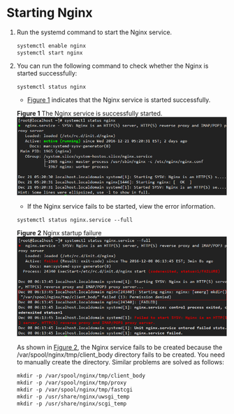 # Starting Nginx<a name="EN-US_TOPIC_0229622776"></a>

1.  Run the systemd command to start the Nginx service.

    ```
    systemctl enable nginx
    systemctl start nginx
    ```

2.  You can run the following command to check whether the Nginx is started successfully:

    ```
    systemctl status nginx
    ```

    -   [Figure 1](#en-us_topic_0151920971_fd25e3f1d664b4087ae26631719990a71)  indicates that the Nginx service is started successfully.

    **Figure  1**  The Nginx service is successfully started.<a name="en-us_topic_0151920971_fd25e3f1d664b4087ae26631719990a71"></a>  
    ![](figures/the-nginx-service-is-successfully-started.png "the-nginx-service-is-successfully-started")

    -   If the Nginx service fails to be started, view the error information.

    ```
    systemctl status nginx.service --full
    ```

    **Figure  2**  Nginx startup failure<a name="en-us_topic_0151920971_f1f9f3d086e454b9cba29a7cae96a4c54"></a>  
    ![](figures/nginx-startup-failure.png "nginx-startup-failure")

    As shown in  [Figure 2](#en-us_topic_0151920971_f1f9f3d086e454b9cba29a7cae96a4c54), the Nginx service fails to be created because the /var/spool/nginx/tmp/client\_body directory fails to be created. You need to manually create the directory. Similar problems are solved as follows:

    ```
    mkdir -p /var/spool/nginx/tmp/client_body
    mkdir -p /var/spool/nginx/tmp/proxy
    mkdir -p /var/spool/nginx/tmp/fastcgi
    mkdir -p /usr/share/nginx/uwsgi_temp
    mkdir -p /usr/share/nginx/scgi_temp
    ```


